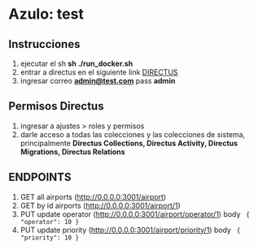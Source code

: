 # Azulo: test

## Instrucciones

1. ejecutar el sh **sh ./run_docker.sh**
2. entrar a directus en el siguiente link [DIRECTUS](http://0.0.0.0:8055)
3. ingresar correo **admin@test.com** pass **admin**

## Permisos Directus

1. ingresar a ajustes > roles y permisos
2. darle acceso a todas las colecciones y las colecciones de sistema, principalmente **Directus Collections, Directus Activity, Directus Migrations, Directus Relations**

## ENDPOINTS

1. GET all airports (http://0.0.0.0:3001/airport)
2. GET by id airports (http://0.0.0.0:3001/airport/1)
3. PUT update operator (http://0.0.0.0:3001/airport/operator/1) body ` { "operator": 10 }`
4. PUT update priority (http://0.0.0.0:3001/airport/priority/1) body ` { "priority": 10 }`
